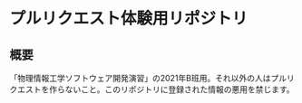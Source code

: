 # プルリクエスト体験用リポジトリ

## 概要

「物理情報工学ソフトウェア開発演習」の2021年B班用。それ以外の人はプルリクエストを作らないこと。このリポジトリに登録された情報の悪用を禁じます。
